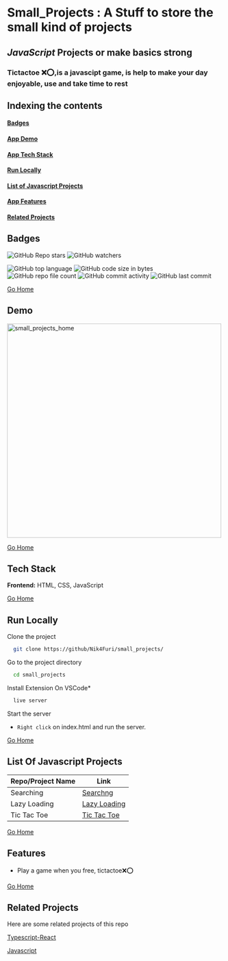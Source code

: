 # <h1 id="small_projects"> Small_Projects : A Stuff to store the small kind of projects </h1>
## *JavaScript* Projects or make basics strong
### **Tictactoe ❌⭕**,is a javascipt game, is help to make your day enjoyable, use and take time to rest
## Indexing the contents
####   <p><a href="#badges" >Badges</a></p>
####   <p><a href="#demo" >App Demo</a></p>
####   <p><a href="#stack" >App Tech Stack</a></p>
####   <p><a href="#runLocally" >Run Locally</a></p>
####   <p><a href="#listRef" >List of Javascript Projects</a></p>
####   <p><a href="#features" >App Features</a></p>
####   <p><a href="#relatedProjects" >Related Projects</a></p>

## <h2 id="badges" >Badges </h2>

![GitHub Repo stars](https://img.shields.io/github/stars/Nik4Furi/small_projects?style=social) ![GitHub watchers](https://img.shields.io/github/watchers/Nik4Furi/small_projects?style=social)

![GitHub top language](https://img.shields.io/github/languages/top/Nik4Furi/small_projects)   ![GitHub code size in bytes](https://img.shields.io/github/languages/code-size/Nik4Furi/small_projects?style=flat-square) ![GitHub repo file count](https://img.shields.io/github/directory-file-count/Nik4Furi/small_projects) 
![GitHub commit activity](https://img.shields.io/github/commit-activity/m/Nik4Furi/small_projects)   ![GitHub last commit](https://img.shields.io/github/last-commit/Nik4Furi/small_projects)

<a href="#small_projects">Go Home </a>


## <h2 id="demo" >Demo </h2>


<p text-align=left>

  <img src="https://github.com/Nik4Furi/small_projects/assets/91304976/3768ad3d-5e5a-4635-8f69-265bda0b2c7f" width="500" height="" alt="small_projects_home"/>
      
</p>

<a href="#small_projects">Go Home </a>


## <h2 id="stack" >Tech Stack </h2>


**Frontend:** HTML, CSS, JavaScript

<a href="#small_projects">Go Home </a>



## <h2 id="runLocally" >Run Locally </h2>

Clone the project

```bash
  git clone https://github/Nik4Furi/small_projects/
```

Go to the project directory

```bash
  cd small_projects
```

Install Extension On VSCode*

```bash
  live server
```

Start the server

- `Right click` on index.html and run the server.

<a href="#small_projects">Go Home </a>

## <h2 id="listRef">List Of Javascript Projects </h2>

| Repo/Project Name  |            Link                               |
| ----------------- | -------------------------------------|
| Searching |  [Searchng](https://github.com/Nik4Furi/small_projects/tree/javascript/JavaScript/01_Searching) |
| Lazy Loading |  [Lazy Loading](https://github.com/Nik4Furi/small_projects/tree/javascript/JavaScript/02_LazyLoadImg) |
| Tic Tac Toe |  [Tic Tac Toe](https://github.com/Nik4Furi/small_projects/tree/javascript/JavaScript/03_TicTacToe) |

<a href="#small_projects">Go Home </a>

## <h2 id="features">Features </h2>

- Play a game when you free, tictactoe❌⭕

<a href="#small_projects">Go Home </a>



## <h2 id="relatedProjects" >Related Projects </h2>

Here are some related projects of this repo

[Typescript-React](https://github.com/Nik4Furi/small_projects/tree/typescript-react)

[Javascript](https://github.com/Nik4Furi/small_projects/tree/javascript)

